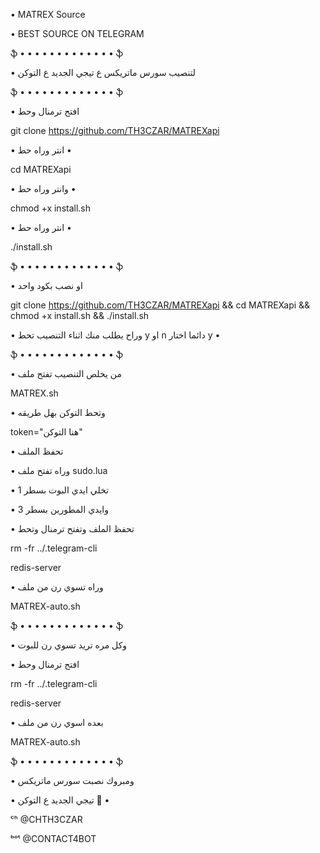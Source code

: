 • MATREX Source  

• BEST SOURCE ON TELEGRAM

ֆ • • • • • • • • • • • • • ֆ

• لتنصيب سورس ماتريكس ع تيجي الجديد ع التوكن 

ֆ • • • • • • • • • • • • • ֆ

• افتح ترمنال وحط 

git clone https://github.com/TH3CZAR/MATREXapi

• انتر وراه حط •

cd MATREXapi

• وانتر وراه حط •

chmod +x install.sh

• انتر وراه حط •

./install.sh

ֆ • • • • • • • • • • • • • ֆ

• او نصب بكود واحد 

git clone https://github.com/TH3CZAR/MATREXapi && cd MATREXapi && chmod +x install.sh && ./install.sh

• وراح يطلب منك اثناء التنصيب تحط y او n دائما اختار y •

ֆ • • • • • • • • • • • • • ֆ

• من يخلص التنصيب تفتح ملف 

MATREX.sh

• وتحط التوكن بهل طريقه 

token="هنا التوكن"

• تحفظ الملف 

• وراه تفتح ملف sudo.lua

• تخلي ايدي البوت بسطر 1

• وايدي المطورين بسطر 3

• تحفظ الملف وتفتح ترمنال وتحط 

rm -fr ../.telegram-cli

redis-server

• وراه تسوي رن من ملف 

MATREX-auto.sh

ֆ • • • • • • • • • • • • • ֆ

• وكل مره تريد تسوي رن للبوت 

• افتح ترمنال وحط 

rm -fr ../.telegram-cli

redis-server

• بعده اسوي رن من ملف 

MATREX-auto.sh

ֆ • • • • • • • • • • • • • ֆ

• ومبروك نصبت سورس ماتريكس 

• تيجي الجديد ع التوكن 💛 •

ᶜʰ @CHTH3CZAR

ᵇᵒᵗ @CONTACT4BOT
